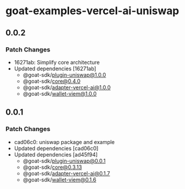 # goat-examples-vercel-ai-uniswap

## 0.0.2

### Patch Changes

- 16271ab: Simplify core architecture
- Updated dependencies [16271ab]
  - @goat-sdk/plugin-uniswap@1.0.0
  - @goat-sdk/core@0.4.0
  - @goat-sdk/adapter-vercel-ai@1.0.0
  - @goat-sdk/wallet-viem@1.0.0

## 0.0.1

### Patch Changes

- cad06c0: uniswap package and example
- Updated dependencies [cad06c0]
- Updated dependencies [ad45f94]
  - @goat-sdk/plugin-uniswap@0.0.1
  - @goat-sdk/core@0.3.13
  - @goat-sdk/adapter-vercel-ai@0.1.7
  - @goat-sdk/wallet-viem@0.1.6
